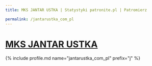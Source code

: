 ```yaml
---
title: MKS JANTAR USTKA | Statystyki patronite.pl | Patromierz

permalink: /jantarustka_com_pl
---
```


# [MKS JANTAR USTKA](https://patronite.pl/jantarustka_com_pl)

{% include profile.md name="jantarustka_com_pl" prefix="j" %}
